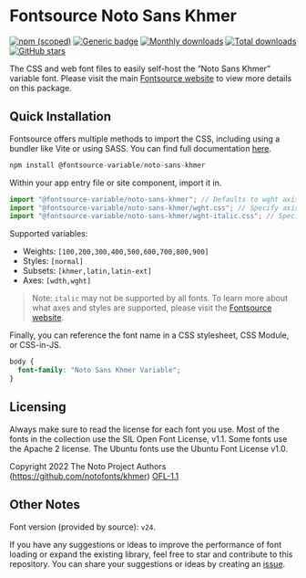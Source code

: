 # Fontsource Noto Sans Khmer

[![npm (scoped)](https://img.shields.io/npm/v/@fontsource-variable/noto-sans-khmer?color=brightgreen)](https://www.npmjs.com/package/@fontsource-variable/noto-sans-khmer) [![Generic badge](https://img.shields.io/badge/fontsource-passing-brightgreen)](https://github.com/fontsource/fontsource) [![Monthly downloads](https://badgen.net/npm/dm/@fontsource-variable/noto-sans-khmer)](https://github.com/fontsource/fontsource) [![Total downloads](https://badgen.net/npm/dt/@fontsource-variable/noto-sans-khmer)](https://github.com/fontsource/fontsource) [![GitHub stars](https://img.shields.io/github/stars/fontsource/fontsource.svg?style=social&label=Star)](https://github.com/fontsource/fontsource/stargazers)

The CSS and web font files to easily self-host the “Noto Sans Khmer” variable font. Please visit the main [Fontsource website](https://fontsource.org/fonts/noto-sans-khmer) to view more details on this package.

## Quick Installation

Fontsource offers multiple methods to import the CSS, including using a bundler like Vite or using SASS. You can find full documentation [here](https://fontsource.org/docs/getting-started/introduction).

```javascript
npm install @fontsource-variable/noto-sans-khmer
```

Within your app entry file or site component, import it in.

```javascript
import "@fontsource-variable/noto-sans-khmer"; // Defaults to wght axis
import "@fontsource-variable/noto-sans-khmer/wght.css"; // Specify axis
import "@fontsource-variable/noto-sans-khmer/wght-italic.css"; // Specify axis and style
```

Supported variables:
- Weights: `[100,200,300,400,500,600,700,800,900]`
- Styles: `[normal]`
- Subsets: `[khmer,latin,latin-ext]`
- Axes: `[wdth,wght]`

> Note: `italic` may not be supported by all fonts. To learn more about what axes and styles are supported, please visit the [Fontsource website](https://fontsource.org/fonts/noto-sans-khmer).

Finally, you can reference the font name in a CSS stylesheet, CSS Module, or CSS-in-JS.

```css
body {
  font-family: "Noto Sans Khmer Variable";
}
```

## Licensing
Always make sure to read the license for each font you use. Most of the fonts in the collection use the SIL Open Font License, v1.1. Some fonts use the Apache 2 license. The Ubuntu fonts use the Ubuntu Font License v1.0.

Copyright 2022 The Noto Project Authors (https://github.com/notofonts/khmer)
[OFL-1.1](http://scripts.sil.org/OFL)

## Other Notes
Font version (provided by source): `v24`.

If you have any suggestions or ideas to improve the performance of font loading or expand the existing library, feel free to star and contribute to this repository. You can share your suggestions or ideas by creating an [issue](https://github.com/fontsource/fontsource/issues).